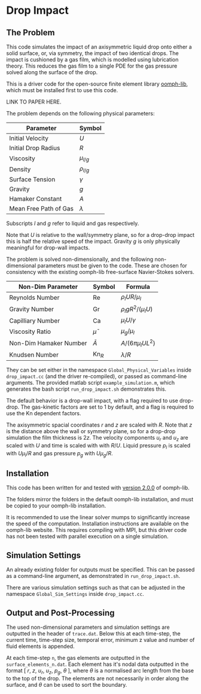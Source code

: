 # Drop Impact

## The Problem

This code simulates the impact of an axisymmetric liquid drop onto either a solid surface, or, via symmetry, the impact of two identical drops. The impact is cushioned by a gas film, which is modelled using lubrication theory. This reduces the gas film to a single PDE for the gas pressure solved along the surface of the drop.

This is a driver code for the open-source finite element library [oomph-lib](https://oomph-lib.github.io/oomph-lib/doc/html/), which must be installed first to use this code. 

LINK TO PAPER HERE.

The problem depends on the following physical parameters:

Parameter             | Symbol
----------------------|------------
Initial Velocity      | $U$
Initial Drop Radius           | $R$
Viscosity             | $\mu_{l/g}$
Density               | $\rho_{l/g}$
Surface Tension       | $\gamma$
Gravity               | $g$
Hamaker Constant      | $A$
Mean Free Path of Gas      | $\lambda$  

Subscripts $l$ and $g$ refer to liquid and gas respectively.

Note that $U$ is relative to the wall/symmetry plane, so
for a drop-drop impact this is half the relative speed of the impact. Gravity $g$ is only physically meaningful for drop-wall impacts.

The problem is solved non-dimensionally, and the following non-dimensional parameters must be given to the code. These are chosen for consistency with the existing oomph-lib free-surface Navier-Stokes solvers.

Non-Dim Parameter | Symbol | Formula
------------------|---------|----------
Reynolds Number |   $\mathrm{Re}$ | $\rho_l UR/\mu_l$
Gravity Number |$\mathrm{Gr}$ |$\rho_l gR^2/(\mu_l U)$
Capilliary Number |$\mathrm{Ca}$ |$\mu_lU/\gamma$
Viscosity Ratio |$\bar{\mu}$|$\mu_g/\mu_l$
Non-Dim Hamaker Number | $\bar{A}$ |$A/(6\pi\mu_lUL^2)$
Knudsen Number | $\mathrm{Kn}_R$ |$\lambda/R$

They can be set either in the namespace ``` Global_Physical_Variables ``` inside ```drop_impact.cc``` (and the driver re-compiled), or passed as command-line arguments. The provided matlab script ```example_simulation.m```, which generates the bash script ```run_drop_impact.sh``` demonstrates this.

The default behavior is a drop-wall impact, with a flag required to use drop-drop. The gas-kinetic factors are set to 1 by default, and a flag is required to use the $\mathrm{Kn}$ dependent factors.

The axisymmetric spacial coordinates $r$ and $z$ are scaled with $R$. Note that $z$ is the distance above the wall or symmetry plane, so for a drop-drop simulation the film thickness is $2z$. The velocity components $u_r$ and $u_z$ are scaled with $U$ and time is scaled with with $R/U$. Liquid pressure $p_l$ is scaled with $U\mu_l/R$ and gas pressure $p_g$ with $U\mu_g/R$.

## Installation

 This code has been written for and tested with [version 2.0.0](https://github.com/oomph-lib/oomph-lib/releases/tag/v2.0.0) of oomph-lib.

The folders mirror the folders in the default oomph-lib installation, and must be copied to your oomph-lib installation.

It is recommended to use the linear solver mumps to significantly increase the speed of the computation. Installation instructions are available on the oomph-lib website. This requires compiling with MPI, but this driver code has not been tested with parallel execution on a single simulation.


## Simulation Settings

An already existing folder for outputs must be specified. This can be passed as a command-line argument, as demonstrated in ``` run_drop_impact.sh ```.

There are various simulation settings such as that can be adjusted in the namespace ``` Global_Sim_Settings ``` inside ```drop_impact.cc```.

## Output and Post-Processing

The used non-dimensional parameters and simulation settings are outputted in the header of ```trace.dat```. Below this at each time-step, the current time, time-step size, temporal error, minimum z value and number of fluid elements is appended.

At each time-step ```n```, the gas elements are outputted in the      ```surface_elements_n.dat```. Each element has it's nodal data outputted in the format [ $r$, $z$, $u_r$, $u_z$, $p_g$, $\theta$ ], where $\theta$ is a normalised arc length from the base to the top of the drop. The elements are not necessarily in order along the surface, and $\theta$ can be used to sort the boundary.


